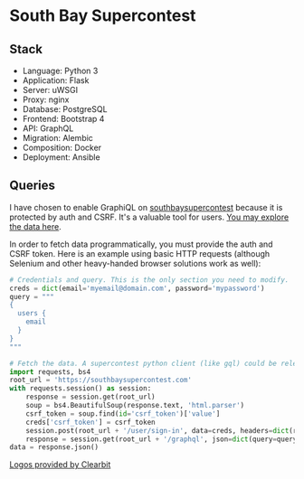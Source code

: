 # South Bay Supercontest

## Stack

* Language: Python 3 <img src="https://logo.clearbit.com/python.org" style="width: 1em;">
* Application: Flask <img src="https://flask.palletsprojects.com/en/1.1.x/_static/flask-icon.png" style="width: 1em;">
* Server: uWSGI <img src="https://www.fullstackpython.com/img/logos/uwsgi.png" style="width: 1em;">
* Proxy: nginx <img src="https://logo.clearbit.com/nginx.com" style="width: 1em;">
* Database: PostgreSQL <img src="https://logo.clearbit.com/postgresql.org" style="width: 1em;">
* Frontend: Bootstrap 4 <img src="https://logo.clearbit.com/getbootstrap.com" style="width: 1em;">
* API: GraphQL <img src="https://logo.clearbit.com/graphql.org" style="width: 1em;">
* Migration: Alembic <img src="https://logo.clearbit.com/python.org" style="width: 1em;">
* Composition: Docker <img src="https://logo.clearbit.com/docker.com" style="width: 1em;">
* Deployment: Ansible <img src="https://logo.clearbit.com/ansible.com" style="width: 1em;">


## Queries

I have chosen to enable GraphiQL on [southbaysupercontest](https://southbaysupercontest.com) because it is protected
by auth and CSRF. It's a valuable tool for users. [You may explore the data here](https://southbaysupercontest.com/graphql).

In order to fetch data programmatically, you must provide the auth and CSRF token.
Here is an example using basic HTTP requests (although Selenium and other heavy-handed
browser solutions work as well):

```python
# Credentials and query. This is the only section you need to modify.
creds = dict(email='myemail@domain.com', password='mypassword')
query = """
{
  users {
    email
  }
}
"""

# Fetch the data. A supercontest python client (like gql) could be released in the future.
import requests, bs4
root_url = 'https://southbaysupercontest.com'
with requests.session() as session:
    response = session.get(root_url)
    soup = bs4.BeautifulSoup(response.text, 'html.parser')
    csrf_token = soup.find(id='csrf_token')['value']
    creds['csrf_token'] = csrf_token
    session.post(root_url + '/user/sign-in', data=creds, headers=dict(referer=response.url))
    response = session.get(root_url + '/graphql', json=dict(query=query))
data = response.json()
```

<a href="https://clearbit.com">Logos provided by Clearbit</a>
